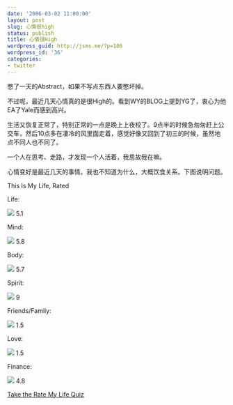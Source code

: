 ```yaml
---
date: '2006-03-02 11:00:00'
layout: post
slug: 心情很high
status: publish
title: 心情很High
wordpress_guid: http://jsms.me/?p=186
wordpress_id: '36'
categories:
- twitter
---
```


憋了一天的Abstract，如果不写点东西人要憋坏掉。


不过呢，最近几天心情真的是很High的。看到WY的BLOG上提到YG了，衷心为他EA了Yale而感到高兴。


生活又恢复正常了，特别正常的一点是晚上上夜校了。9点半的时候急匆匆赶上公交车，然后10点多在凄冷的风里面走着，感觉好像又回到了初三的时候，虽然地点不同人也不同了。


一个人在思考、走路，才发现一个人活着，我思故我在嘛。


心情变好是最近几天的事情。我也不知道为什么，大概饮食关系。下图说明问题。











This Is My Life, Rated




Life:

![](http://www.monkeyquiz.com/img/yelgrebar.gif) 5.1




Mind:

![](http://www.monkeyquiz.com/img/grebar.gif) 5.8




Body:

![](http://www.monkeyquiz.com/img/grebar.gif) 5.7




Spirit:

![](http://www.monkeyquiz.com/img/blupurbar.gif) 9




Friends/Family:

![](http://www.monkeyquiz.com/img/redorbar.gif) 1.5




Love:

![](http://www.monkeyquiz.com/img/redorbar.gif) 1.5




Finance:

![](http://www.monkeyquiz.com/img/yelgrebar.gif) 4.8




[Take the Rate My Life Quiz](http://www.monkeyquiz.com/life/rate_my_life.html)
